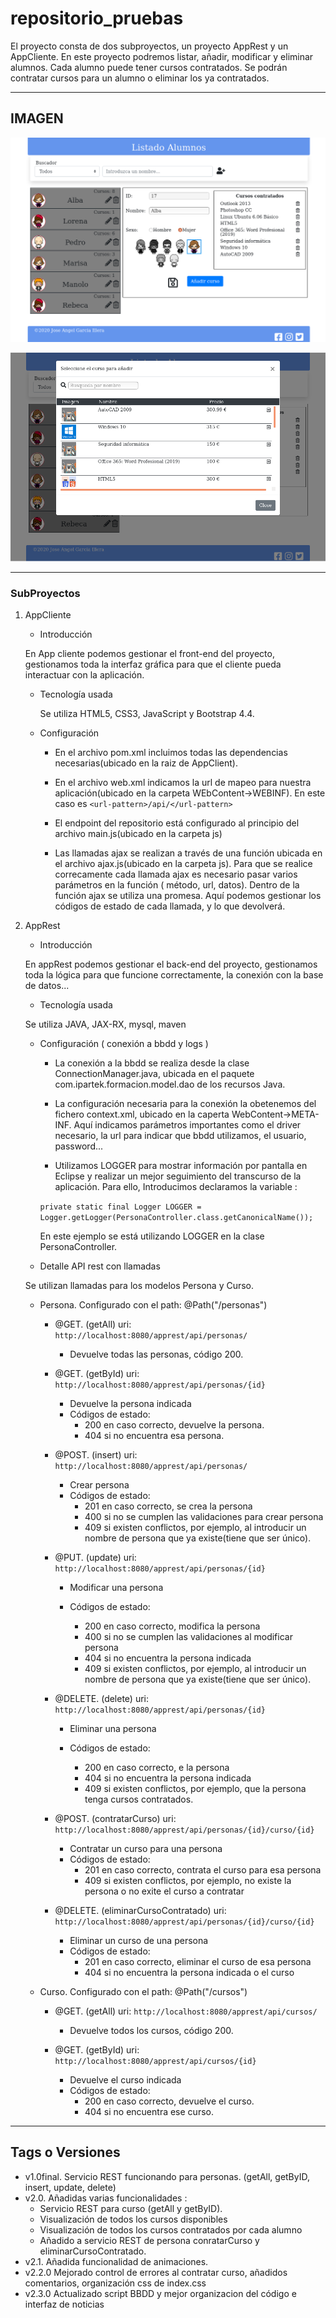 # repositorio_pruebas

El proyecto consta de dos subproyectos, un proyecto AppRest y un AppCliente. 
En este proyecto podremos listar, añadir, modificar y eliminar alumnos. Cada alumno puede tener cursos contratados. Se podrán contratar cursos para un alumno o eliminar los ya contratados.

--- 

## IMAGEN

![Página principal](https://github.com/josgaril/repositorio_pruebas/blob/master/scrennShoots/paginaPrincipal.png)

![Modal](https://github.com/josgaril/repositorio_pruebas/blob/master/scrennShoots/modal.png)

---

### SubProyectos

 1. AppCliente
	- Introducción
	
	En App cliente podemos gestionar el front-end del proyecto, gestionamos toda la interfaz gráfica para que el cliente pueda interactuar con la aplicación.

	- Tecnología usada
		
		Se utiliza HTML5, CSS3, JavaScript y Bootstrap 4.4. 	

	- Configuración
	
		- En el archivo pom.xml incluimos todas las dependencias necesarias(ubicado en la raiz de AppClient). 	
 	
		- En el archivo web.xml indicamos la url de mapeo para nuestra aplicación(ubicado en la carpeta WEbContent->WEBINF). En este caso es `<url-pattern>/api/</url-pattern>`
	
		- El endpoint del repositorio está configurado al principio del archivo main.js(ubicado en la carpeta js)
		 
 		- Las llamadas ajax se realizan a través de una función ubicada en el archivo ajax.js(ubicado en la carpeta js).  Para que se realice correcamente cada llamada ajax es necesario pasar varios parámetros en la función ( método, url, datos). Dentro de la función ajax se utiliza una promesa. Aquí podemos gestionar los códigos de estado de cada llamada, y lo que devolverá. 

2. AppRest

	- Introducción

	En appRest podemos gestionar el back-end del proyecto, gestionamos toda la lógica para que funcione correctamente, la conexión con la base de datos...

	- Tecnología usada

	Se utiliza JAVA, JAX-RX, mysql, maven
	
	- Configuración ( conexión a bbdd y logs )

		- La conexión a la bbdd se realiza desde la clase ConnectionManager.java, ubicada en el paquete com.ipartek.formacion.model.dao de los recursos Java. 

		- La configuración necesaria para la conexión la obetenemos del fichero context.xml, ubicado en la caperta WebContent->META-INF. Aquí indicamos parámetros importantes como el driver necesario, la url para indicar que bbdd utilizamos, el usuario, password...

		- Utilizamos LOGGER para mostrar información por pantalla en Eclipse y realizar un mejor seguimiento del transcurso de la aplicación. Para ello, Introducimos declaramos la variable : 


		`private static final Logger LOGGER = 	Logger.getLogger(PersonaController.class.getCanonicalName());`

		En este ejemplo se está utilizando LOGGER en la clase PersonaController. 
	
	- Detalle API rest con llamadas

	 Se utilizan llamadas para los modelos Persona y Curso.
	
	- Persona.  Configurado con el path: @Path("/personas")
	
		- @GET. (getAll)  uri: `http://localhost:8080/apprest/api/personas/`

			- Devuelve todas las personas, código 200. 

		- @GET. (getById)  uri: `http://localhost:8080/apprest/api/personas/{id}`

			- Devuelve la persona indicada			
			- Códigos de estado:
				- 200 en caso correcto, devuelve la persona.
				- 404 si no encuentra esa persona.
					
		- @POST. (insert) uri: `http://localhost:8080/apprest/api/personas/`
			- Crear persona
			- Códigos de estado:
				- 201 en caso correcto, se crea la persona
				- 400 si no se cumplen las validaciones para crear persona
				- 409 si existen conflictos, por ejemplo, al introducir un nombre de persona que ya existe(tiene que ser único).

		- @PUT. (update) uri: `http://localhost:8080/apprest/api/personas/{id}`

			- Modificar una persona

			- Códigos de estado:
				- 200 en caso correcto, modifica la persona
				- 400 si no se cumplen las validaciones al modificar persona
				- 404 si no encuentra la persona indicada				
				- 409 si existen conflictos, por ejemplo, al introducir un nombre de persona que ya existe(tiene que ser único).


		- @DELETE. (delete) uri: `http://localhost:8080/apprest/api/personas/{id}`

			- Eliminar una persona

			- Códigos de estado:
				- 200 en caso correcto, e la persona
				- 404 si no encuentra la persona indicada				
				- 409 si existen conflictos, por ejemplo, que la persona tenga cursos contratados.
		- @POST. (contratarCurso) uri: `http://localhost:8080/apprest/api/personas/{id}/curso/{id}`

			- Contratar un curso para una persona
			- Códigos de estado:
				- 201 en caso correcto, contrata el curso para esa persona
				- 409 si existen conflictos, por ejemplo, no existe la persona o no exite el curso a contratar
		- @DELETE. (eliminarCursoContratado) uri: `http://localhost:8080/apprest/api/personas/{id}/curso/{id}`

			- Eliminar un curso de una persona
			- Códigos de estado:
				- 201 en caso correcto, eliminar el curso de esa persona
				- 404 si no encuentra la persona indicada o el curso				

	- Curso.  Configurado con el path: @Path("/cursos")
		
		- @GET. (getAll)  uri: `http://localhost:8080/apprest/api/cursos/`

			- Devuelve todos los cursos, código 200. 
		- @GET. (getById)  uri: `http://localhost:8080/apprest/api/cursos/{id}`

			- Devuelve el curso indicada			
			- Códigos de estado:
				- 200 en caso correcto, devuelve el curso.
				- 404 si no encuentra ese curso.
---

## Tags o Versiones

- v1.0final. Servicio REST funcionando para personas. (getAll, getByID, insert, update, delete)
- v2.0. Añadidas varias funcionalidades :
	- Servicio REST para curso (getAll y getByID).
	- Visualización de todos los cursos disponibles	
	- Visualización de todos los cursos contratados por cada alumno
	- Añadido a servicio REST de persona conratarCurso y eliminarCursoContratado.
- v2.1. Añadida funcionalidad de animaciones.
- v2.2.0 Mejorado control de errores al contratar curso, añadidos comentarios, organización css de index.css
- v2.3.0 Actualizado script BBDD y mejor organizacion del código e interfaz de noticias 


